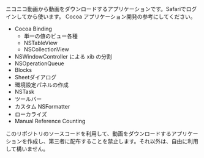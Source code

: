 ニコニコ動画から動画をダウンロードするアプリケーションです。Safariでログインしてから使います。
Cocoa アプリケーション開発の参考にしてください。

 * Cocoa Binding
   + 単一の値のビュー各種
   + NSTableView
   + NSCollectionView
 * NSWindowController による xib の分割
 * NSOperationQueue
 * Blocks
 * Sheetダイアログ
 * 環境設定パネルの作成
 * NSTask
 * ツールバー
 * カスタム NSFormatter
 * ローカライズ
 * Manual Reference Counting
 

このリポジトリのソースコードを利用して、動画をダウンロードするアプリケーションを作成し、第三者に配布することを禁止します。それ以外は、自由に利用して構いません。
